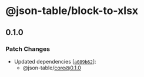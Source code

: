 # @json-table/block-to-xlsx

## 0.1.0

### Patch Changes

- Updated dependencies [[`a089b62`](https://github.com/x0k/json-table/commit/a089b628379acfef7bf1b56a6e85235bb442ec3a)]:
  - @json-table/core@0.1.0
